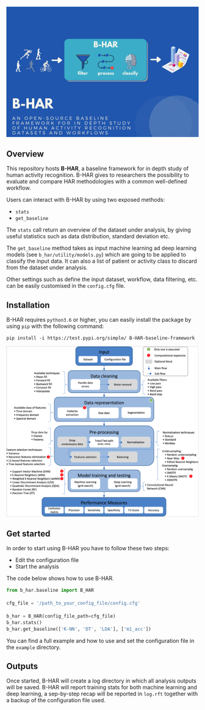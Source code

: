 ![B-HAR GA](tests/img/GA%20-%20B-HAR.jpg)
## Overview
This repository hosts **B-HAR**, a baseline framework for in depth study of human activity recognition. 
B-HAR gives to researchers the possibility to evaluate  and  compare  HAR  methodologies with a common well-defined workflow.

Users can interact with B-HAR by using two exposed methods:

* `stats`
* `get_baseline`

The `stats` call return an overview of the dataset under analysis, by giving useful statistics such as data distribution, 
standard deviation etc.

The `get_baseline` method takes as input machine learning ad deep learning models (see `b_har/utility/models.py`) 
which are going to be applied to classify the input data.
It can also a list of patient or activity class to discard from the dataset under analysis.

Other settings such as define the input dataset, workflow, data filtering, etc. can be easily customised in the 
`config.cfg` file.

## Installation
B-HAR requires `python3.6` or higher, you can easily install the package by using `pip` with the following command:
```
pip install -i https://test.pypi.org/simple/ B-HAR-baseline-framework
```
<!-- 
## Workflow

B-HAR takes in input  two files containing, respectively, 
i) the  dataset,  i.e.,  values  of  the  signals  perceived  
by  sensorsduring  human  activities,  enriched  by  information  concerning the  testing  subject  identity,  the  data
collection  session,  and the  performed  activity  at  a  specific  timestamp,  and  
ii)  aconfiguration file that defines the library workflow.

The data cleaning phases is devoted to handle data errors:
i) missing and inconsistent data, such  as  NaN,  or  Inf,
ii) time series noise removal which is an essential and  indisputable  step  in  HAR  signal  processing.

B-HAR provides to the user with the  possibility  of  selecting  one  of  the following  data treatment procedures:
i) raw data which means that no data treatment is carried out,
ii) segmentation, B-HAR creates time-window segment based on sampling frequency and desired window length, while 
iii) the feature extraction process explores  the  time  and  frequency  domains  of  the  input  data

-->

![Workflow](tests/img/structure.png)
## Get started
In order to start using B-HAR you have to follow these two steps:
* Edit the configuration file
* Start the analysis

The code below shows how to use B-HAR.
```python
from b_har.baseline import B_HAR

cfg_file = '/path_to_your_config_file/config.cfg'

b_har = B_HAR(config_file_path=cfg_file)
b_har.stats()
b_har.get_baseline(['K-NN', 'DT', 'LDA'], ['m1_acc'])
```
You can find a full example and how to use and set the configuration file in the `example` directory.

## Outputs
Once started, B-HAR will create a log directory in which all analysis outputs will be saved. B-HAR will report training 
stats for both machine learning and deep learning, a sep-by-step recap will be reported in `log.rft` together with a backup
of the configuration file used.
